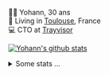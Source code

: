 <p>
  👨🏻 <bold>Yohann</bold>, 30 ans<br/>
  💼 Living in <a href="https://www.google.com/maps?q=toulouse">Toulouse</a>, France<br/>
  💻 CTO at <a href="https://trayvisor.com/">Trayvisor</a><br/>
</p>

<a href="https://github.com/anuraghazra/github-readme-stats"><img align="center" src="https://github-readme-stats-dviw-8taegaswk-yohann84ls-projects.vercel.app//api?username=yohann84L&show_icons=true&include_all_commits=true" alt="Yohann's github stats" /> </a>


<details>
  <summary>Some stats ...</summary><br/>
  

<!--START_SECTION:waka-->
![Code Time](http://img.shields.io/badge/Code%20Time-1%2C410%20hrs%2055%20mins-blue)

![Profile Views](http://img.shields.io/badge/Profile%20Views-0-blue)

**🐱 My GitHub Data** 

> 📦 441.0 kB Used in GitHub's Storage 
 > 
> 🏆 777 Contributions in the Year 2025
 > 
> 🚫 Not Opted to Hire
 > 
> 📜 26 Public Repositories 
 > 
> 🔑 21 Private Repositories 
 > 
**I'm an Early 🐤** 

```text
🌞 Morning                34551 commits       ███████░░░░░░░░░░░░░░░░░░   29.60 % 
🌆 Daytime                67560 commits       ██████████████░░░░░░░░░░░   57.88 % 
🌃 Evening                14435 commits       ███░░░░░░░░░░░░░░░░░░░░░░   12.37 % 
🌙 Night                  184 commits         ░░░░░░░░░░░░░░░░░░░░░░░░░   00.16 % 
```
📅 **I'm Most Productive on Friday** 

```text
Monday                   22345 commits       █████░░░░░░░░░░░░░░░░░░░░   19.14 % 
Tuesday                  21804 commits       █████░░░░░░░░░░░░░░░░░░░░   18.68 % 
Wednesday                23505 commits       █████░░░░░░░░░░░░░░░░░░░░   20.14 % 
Thursday                 23248 commits       █████░░░░░░░░░░░░░░░░░░░░   19.92 % 
Friday                   23639 commits       █████░░░░░░░░░░░░░░░░░░░░   20.25 % 
Saturday                 811 commits         ░░░░░░░░░░░░░░░░░░░░░░░░░   00.69 % 
Sunday                   1378 commits        ░░░░░░░░░░░░░░░░░░░░░░░░░   01.18 % 
```


📊 **This Week I Spent My Time On** 

```text
🕑︎ Time Zone: Europe/Paris

💬 Programming Languages: 
HTTP Request             11 hrs 48 mins      ██████████████████████░░░   89.97 % 
Other                    1 hr 19 mins        ███░░░░░░░░░░░░░░░░░░░░░░   10.03 % 

🔥 Editors: 
Zed                      13 hrs 8 mins       █████████████████████████   100.00 % 

💻 Operating System: 
Mac                      13 hrs 8 mins       █████████████████████████   100.00 % 
```

**I Mostly Code in Python** 

```text
Python                   26 repos            █████████████░░░░░░░░░░░░   52.00 % 
Jupyter Notebook         4 repos             ██░░░░░░░░░░░░░░░░░░░░░░░   08.00 % 
JavaScript               3 repos             ██░░░░░░░░░░░░░░░░░░░░░░░   06.00 % 
HTML                     2 repos             █░░░░░░░░░░░░░░░░░░░░░░░░   04.00 % 
Shell                    2 repos             █░░░░░░░░░░░░░░░░░░░░░░░░   04.00 % 
```




 Last Updated on 29/10/2025 00:47:02 UTC
<!--END_SECTION:waka-->
